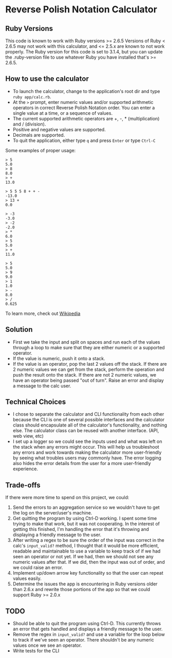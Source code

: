 # Reverse Polish Notation Calculator

## Ruby Versions

This code is known to work with Ruby versions >= 2.6.5 Versions of Ruby < 2.6.5 may not work with this calculator, and <= 2.5.x are known to not work properly. The Ruby version for this code is set to 3.1.4, but you can update the .ruby-version file to use whatever Ruby you have installed that's >= 2.6.5.
## How to use the calculator

* To launch the calculator, change to the application's root dir and type `ruby app/calc.rb`.
* At the `>` prompt, enter numeric values and/or supported arithmetic operators in correct Reverse Polish Notation order. You can enter a single value at a time, or a sequence of values.
* The current supported arithmetic operators are +, -, * (multiplication) and / (division).
* Positive and negative values are supported.
* Decimals are supported.
* To quit the application, either type `q` and press `Enter` or type `Ctrl-C`

Some examples of proper usage:
```
> 5
5.0
> 8
8.0
> +
13.0
```
```
> 5 5 5 8 + + -
-13.0
> 13 +
0.0
```
```
> -3
-3.0
> -2
-2.0
> *
6.0
> 5
5.0
> +
11.0
```
```
> 5
5.0
> 9
9.0
> 1
1.0
> -
8.0
> /
0.625
```
To learn more, check out [Wikipedia](https://en.wikipedia.org/wiki/Reverse_Polish_notation)

## Solution

* First we take the input and split on spaces and run each of the values through a loop to make sure that they are either numeric or a supported operator.
* If the value is numeric, push it onto a stack.
* If the value is an operator, pop the last 2 values off the stack. If there are 2 numeric values we can get from the stack, perform the operation and push the result onto the stack. If there are not 2 numeric values, we have an operator being passed "out of turn". Raise an error and display a message to the calc user.

## Technical Choices

* I chose to separate the calculator and CLI functionality from each other because the CLI is one of several possible interfaces and the calculator class should encapsulate all of the calculator's functionality, and nothing else. The calculator class can be reused with another interface. (API, web view, etc)
* I set up a logger so we could see the inputs used and what was left on the stack when any errors might occur. This will help us troubleshoot any errors and work towards making the calculator more user-friendly by seeing what troubles users may commonly have. The error logging also hides the error details from the user for a more user-friendly experience.

## Trade-offs

If there were more time to spend on this project, we could:
1. Send the errors to an aggregation service so we wouldn't have to get the log on the server/user's machine.
2. Get quitting the program by using Ctrl-D working. I spent some time trying to make that work, but it was not cooperating. In the interest of getting this finished, I'm handling the error that it's throwing and displaying a friendly message to the user.
3. After writing a regex to be sure the order of the input was correct in the calc's `input_valid?` method, I thought that it would be more efficient, readable and maintainable to use a variable to keep track of if we had seen an operator or not yet. If we had, then we should not see any numeric values after that. If we did, then the input was out of order, and we could raise an error.
4. Implement up/down arrow key functionality so that the user can repeat values easily.
5. Determine the issues the app is encountering in Ruby versions older than 2.6.x and rewrite those portions of the app so that we could support Ruby >= 2.0.x

## TODO

* Should be able to quit the program using Ctrl-D. This currently throws an error that gets handled and displays a friendly message to the user.
* Remove the regex in `input_valid?` and use a variable for the loop below to track if we've seen an operator. There shouldn't be any numeric values once we see an operator.
* Write tests for the CLI

